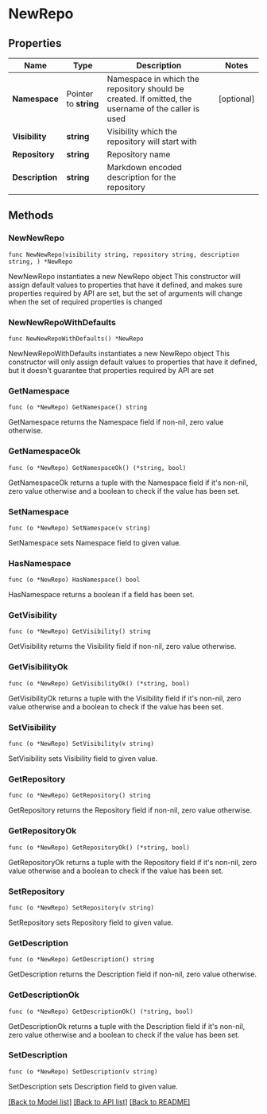 # NewRepo

## Properties

Name | Type | Description | Notes
------------ | ------------- | ------------- | -------------
**Namespace** | Pointer to **string** | Namespace in which the repository should be created. If omitted, the username of the caller is used | [optional] 
**Visibility** | **string** | Visibility which the repository will start with | 
**Repository** | **string** | Repository name | 
**Description** | **string** | Markdown encoded description for the repository | 

## Methods

### NewNewRepo

`func NewNewRepo(visibility string, repository string, description string, ) *NewRepo`

NewNewRepo instantiates a new NewRepo object
This constructor will assign default values to properties that have it defined,
and makes sure properties required by API are set, but the set of arguments
will change when the set of required properties is changed

### NewNewRepoWithDefaults

`func NewNewRepoWithDefaults() *NewRepo`

NewNewRepoWithDefaults instantiates a new NewRepo object
This constructor will only assign default values to properties that have it defined,
but it doesn't guarantee that properties required by API are set

### GetNamespace

`func (o *NewRepo) GetNamespace() string`

GetNamespace returns the Namespace field if non-nil, zero value otherwise.

### GetNamespaceOk

`func (o *NewRepo) GetNamespaceOk() (*string, bool)`

GetNamespaceOk returns a tuple with the Namespace field if it's non-nil, zero value otherwise
and a boolean to check if the value has been set.

### SetNamespace

`func (o *NewRepo) SetNamespace(v string)`

SetNamespace sets Namespace field to given value.

### HasNamespace

`func (o *NewRepo) HasNamespace() bool`

HasNamespace returns a boolean if a field has been set.

### GetVisibility

`func (o *NewRepo) GetVisibility() string`

GetVisibility returns the Visibility field if non-nil, zero value otherwise.

### GetVisibilityOk

`func (o *NewRepo) GetVisibilityOk() (*string, bool)`

GetVisibilityOk returns a tuple with the Visibility field if it's non-nil, zero value otherwise
and a boolean to check if the value has been set.

### SetVisibility

`func (o *NewRepo) SetVisibility(v string)`

SetVisibility sets Visibility field to given value.


### GetRepository

`func (o *NewRepo) GetRepository() string`

GetRepository returns the Repository field if non-nil, zero value otherwise.

### GetRepositoryOk

`func (o *NewRepo) GetRepositoryOk() (*string, bool)`

GetRepositoryOk returns a tuple with the Repository field if it's non-nil, zero value otherwise
and a boolean to check if the value has been set.

### SetRepository

`func (o *NewRepo) SetRepository(v string)`

SetRepository sets Repository field to given value.


### GetDescription

`func (o *NewRepo) GetDescription() string`

GetDescription returns the Description field if non-nil, zero value otherwise.

### GetDescriptionOk

`func (o *NewRepo) GetDescriptionOk() (*string, bool)`

GetDescriptionOk returns a tuple with the Description field if it's non-nil, zero value otherwise
and a boolean to check if the value has been set.

### SetDescription

`func (o *NewRepo) SetDescription(v string)`

SetDescription sets Description field to given value.



[[Back to Model list]](../README.md#documentation-for-models) [[Back to API list]](../README.md#documentation-for-api-endpoints) [[Back to README]](../README.md)


